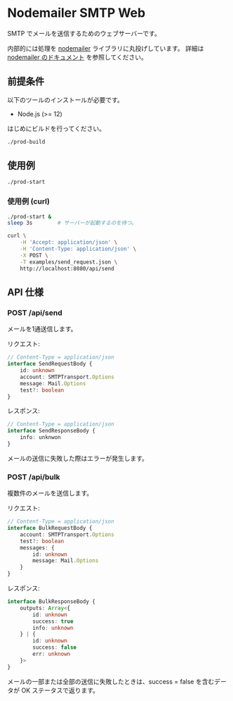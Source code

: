 # Nodemailer SMTP Web

SMTP でメールを送信するためのウェブサーバーです。

内部的には処理を [nodemailer](https://github.com/nodemailer/nodemailer) ライブラリに丸投げしています。
詳細は [nodemailer のドキュメント](https://nodemailer.com/about/) を参照してください。

## 前提条件

以下のツールのインストールが必要です。

- Node.js (>= 12)

はじめにビルドを行ってください。

```sh
./prod-build
```

## 使用例

```sh
./prod-start
```

### 使用例 (curl)

```sh
./prod-start &
sleep 3s        # サーバーが起動するのを待つ。

curl \
    -H 'Accept: application/json' \
    -H 'Content-Type: application/json' \
    -X POST \
    -T examples/send_request.json \
    http://localhost:8080/api/send
```

## API 仕様

### POST /api/send

メールを1通送信します。

リクエスト:

```ts
// Content-Type = application/json
interface SendRequestBody {
    id: unknown
    account: SMTPTransport.Options
    message: Mail.Options
    test?: boolean
}
```

レスポンス:

```ts
// Content-Type = application/json
interface SendResponseBody {
    info: unknwon
}
```

メールの送信に失敗した際はエラーが発生します。

### POST /api/bulk

複数件のメールを送信します。

リクエスト:

```ts
// Content-Type = application/json
interface BulkRequestBody {
    account: SMTPTransport.Options
    test?: boolean
    messages: {
        id: unknown
        message: Mail.Options
    }
}
```

レスポンス:

```ts
interface BulkResponseBody {
    outputs: Array<{
        id: unknown
        success: true
        info: unknown
    } | {
        id: unknown
        success: false
        err: unknown
    }>
}
```

メールの一部または全部の送信に失敗したときは、success = false を含むデータが OK ステータスで返ります。
